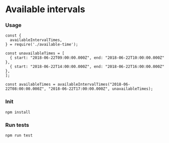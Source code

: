 # Available intervals

### Usage

```
const {
  availableIntervalTimes,
} = require('./available-time');

const unavailableTimes = [
  { start: "2018-06-22T09:00:00.000Z", end: "2018-06-22T10:00:00.000Z" },
  { start: "2018-06-22T14:00:00.000Z", end: "2018-06-22T16:00:00.000Z" },
];

const availableTimes = availableIntervalTimes("2018-06-22T08:00:00.000Z", "2018-06-22T17:00:00.000Z", unavailableTimes);
```

### Init

```
npm install
```

### Run tests

```
npm run test
```